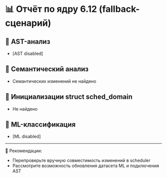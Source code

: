 # 📊 Отчёт по ядру 6.12 (fallback-сценарий)

## 🔹 AST-анализ
- [AST disabled]

## 🔹 Семантический анализ
- Семантических изменений не найдено

## 🔹 Инициализации struct sched_domain
- Не найдено

## 🔹 ML-классификация
- [ML disabled]

---

📌 Рекомендации:
- Перепроверьте вручную совместимость изменений в scheduler
- Рассмотрите возможность обновления датасета ML и подключения AST
